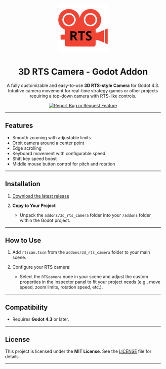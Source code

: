 <div align="center">
	<img src="images/icon.svg" alt="Logo" width="160" height="160">

# 3D RTS Camera - Godot Addon

A fully customizable and easy-to-use **3D RTS-style Camera** for Godot 4.3. Intuitive camera movement for real-time strategy games or other projects requiring a top-down camera with RTS-like controls.

[![Report Bug or Request Feature](https://img.shields.io/badge/Report%20Bug%20or%20Request%20Feature-blue?style=for-the-badge)](https://github.com/EmilHakala/3D-RTS-Camera/issues)
</div>

---

## Features

- Smooth zooming with adjustable limits
- Orbit camera around a center point
- Edge scrolling
- Keyboard movement with configurable speed
- Shift key speed boost
- Middle mouse button control for pitch and rotation

---

## Installation

1. [Download the latest release](https://github.com/emilhakala/3d-rts-camera/releases/latest)
   
2. **Copy to Your Project**
   - Unpack the `addons/3d_rts_camera` folder into your `/addons` folder within the Godot project.
---

## How to Use

1. Add  `rtscam.tscn` from the `addons/3d_rts_camera` folder to your main scene.

2. Configure your RTS camera:
   - Select the `RTScamera` node in your scene and adjust the custom properties in the Inspector panel to fit your project needs (e.g., move speed, zoom limits, rotation speed, etc.).

---

## Compatibility

- Requires **Godot 4.3** or later.

---

## License

This project is licensed under the **MIT License**. See the [LICENSE](LICENSE) file for details.

---
